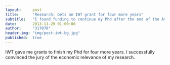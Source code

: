 ```yaml
---
layout:     post
title:      "Research: Gets an IWT grant for four more years"
subtitle:   "I found funding to continue my Phd after the end of the Amarsi project."
date:       2013-11-29 01:00:00
author:     "317070"
header-img: "img/post-iwt-bg.jpg"
published:  true
---
```


<p>IWT gave me grants to finish my Phd for four more years. I successfully convinced the jury of the economic relevance of my research.</p>
